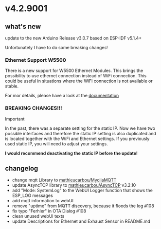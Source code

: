 # v4.2.9001

## what's new

update to the new Arduino Release v3.0.7 based on ESP-IDF v5.1.4+

Unfortunately I have to do some breaking changes!


### Ethernet Support W5500

There is a new support for W5500 Ethernet Modules. This brings the possibility to use ethernet connection instead of WiFi connection.
This could be useful in situations where the WiFi connection is not available or stable.

For mor details, please have a look at the [documentation](https://github.com/dewenni/ESP_Buderus_KM271?tab=readme-ov-file#optional-ethernet-module-w5500) 


### BREAKING CHANGES!!!

> [!IMPORTANT]   
> In the past, there was a separate setting for the static IP. Now we have two possible interfaces and therefore the static IP setting is also duplicated and is located together with the WiFi and Ethernet settings. If you previously used static IP, you will need to adjust your settings.
>
>**I would recommend deactivating the static IP before the update!**


## changelog

- change mqtt Library to [mathieucarbou/MycilaMQTT](https://github.com/mathieucarbou/MycilaMQTT)
- update AsyncTCP library to [mathieucarbou/AsyncTCP](https://github.com/mathieucarbou/AsyncTCP) v3.2.10
- add "Mode: SystemLog" to the WebUI Logger function that shows the ESP_LOG messages
- add mqtt information to webUI
- remove "uptime" from MQTT discovery, because it floods the log #108
- fix typo "Ferhler" in OTA Dialog #108
- clean unused webUI texts
- update Descriptions for Ethernet and Exhaust Sensor in README.md